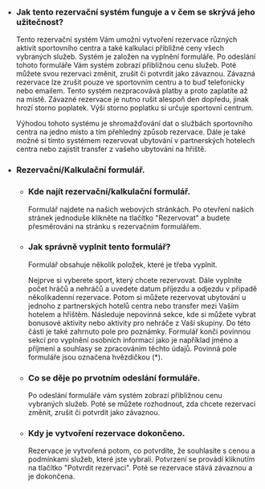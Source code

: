 - ### Jak tento rezervační systém funguje a v čem se skrývá jeho užitečnost? ###

  Tento rezervační systém Vám umožní vytvoření rezervace různých aktivit sportovního centra a také kalkulaci přibližné ceny všech vybraných služeb. Systém je založen na vyplnění formuláře. Po odeslání tohoto formuláře Vám systém zobrazí přibližnou cenu služeb. Poté můžete svou rezervaci změnit, zrušit či potvrdit jako závaznou. Závazná rezervace lze zrušit pouze ve sportovním centru a to buď telefonicky nebo emailem. Tento systém nezpracovává platby a proto zaplatíte až na místě. Závazné rezervace je nutno rušit alespoň den dopředu, jinak hrozí storno poplatek. Výši storno poplatku si určuje sportovní centrum. 

  Výhodou tohoto systému je shromažďování dat o službách sportovního centra na jedno místo a tím přehledný způsob rezervace. Dále je také možné si tímto systémem rezervovat ubytování v partnerských hotelech centra nebo zajistit transfer z vašeho ubytování na hřiště.

-  ### Rezervační/Kalkulační formulář. ### 
    - ### Kde najít rezervační/kalkulační formulář. ### 
  
      Formulář najdete na našich webových stránkách. Po otevření našich stránek jednoduše klikněte na tlačítko "Rezervovat" a budete přesměrováni na stránku s rezervačním formulářem.                                                                                                                                                          
    - ### Jak správně vyplnit tento formulář? ### 
  
      Formulář obsahuje několik položek, které je třeba vyplnit.
      
      Nejprve si vyberete sport, který chcete rezervovat. Dále vyplníte počet hráčů a nehráčů a uvedete datum příjezdu a odjezdu v případě několikadenní rezervace. Potom si můžete rezervovat ubytování u jednoho z partnerských hotelů centra nebo transfer mezi Vaším hotelem a hřištěm. Následuje nepovinná sekce, kde si můžete vybrat bonusové aktivity nebo aktivity pro nehráče z Vaší skupiny. Do této části je také zahrnuto pole pro poznámky. Formulář končí povinnou sekcí pro vyplnění osobních informací jako je například jméno a příjmení a souhlasy se zpracováním těchto údajů. Povinná pole formuláře jsou označena hvězdičkou (*).
    - ### Co se děje po prvotním odeslání formuláře. ### 
  
      Po odeslání formuláře vám systém zobrazí přibližnou cenu vybraných služeb. Poté se můžete rozhodnout, zda chcete rezervaci změnit, zrušit či potvrdit jako závaznou. 
    
    - ### Kdy je vytvoření rezervace dokončeno. ### 

      Rezervace je vytvořená potom, co potvrdíte, že souhlasíte s cenou a podmínkami služeb, které jste vybrali. Potvrzení se provádí kliknutím na tlačítko "Potvrdit rezervaci". Poté se rezervace stává závaznou a je dokončena.
